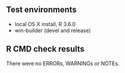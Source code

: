 ## Test environments
* local OS X install, R 3.6.0
* win-builder (devel and release)

## R CMD check results
There were no ERRORs, WARNINGs or NOTEs. 